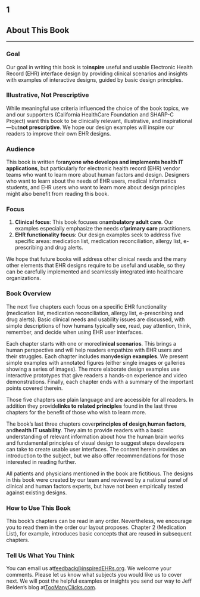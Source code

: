 ## 1

## About This Book

* * *

### Goal

Our goal in writing this book is to**inspire** useful and usable Electronic Health Record (EHR) interface design by providing clinical scenarios and insights with examples of interactive designs, guided by basic design principles.

### Illustrative, Not Prescriptive

While meaningful use criteria influenced the choice of the book topics, we and our supporters (California HealthCare Foundation and SHARP-C Project) want this book to be clinically relevant, illustrative, and inspirational —but**not prescriptive**. We hope our design examples will inspire our readers to improve their own EHR designs.

### Audience

This book is written for**anyone who develops and implements health IT applications**, but particularly for electronic health record (EHR) vendor teams who want to learn more about human factors and design. Designers who want to learn about the needs of EHR users, medical informatics students, and EHR users who want to learn more about design principles might also benefit from reading this book.

### Focus

1.  **Clinical focus**: This book focuses on**ambulatory adult care**. Our examples especially emphasize the needs of**primary care** practitioners.
2.  **EHR functionality focus**: Our design examples seek to address five specific areas: medication list, medication reconciliation, allergy list, e-prescribing and drug alerts.

We hope that future books will address other clinical needs and the many other elements that EHR designs require to be useful and usable, so they can be carefully implemented and seamlessly integrated into healthcare organizations.

### Book Overview

The next five chapters each focus on a specific EHR functionality (medication list, medication reconciliation, allergy list, e-prescribing and drug alerts). Basic clinical needs and usability issues are discussed, with simple descriptions of how humans typically see, read, pay attention, think, remember, and decide when using EHR user interfaces.

Each chapter starts with one or more**clinical scenarios**. This brings a human perspective and will help readers empathize with EHR users and their struggles. Each chapter includes many**design examples**. We present simple examples with annotated figures (either single images or galleries showing a series of images). The more elaborate design examples use interactive prototypes that give readers a hands-on experience and video demonstrations. Finally, each chapter ends with a summary of the important points covered therein.

Those five chapters use plain language and are accessible for all readers. In addition they provide**links to related principles** found in the last three chapters for the benefit of those who wish to learn more.

The book’s last three chapters cover**principles of design**,**human factors**, and**health IT usability**. They aim to provide readers with a basic understanding of relevant information about how the human brain works and fundamental principles of visual design to suggest steps developers can take to create usable user interfaces. The content herein provides an introduction to the subject, but we also offer recommendations for those interested in reading further.

All patients and physicians mentioned in the book are fictitious. The designs in this book were created by our team and reviewed by a national panel of clinical and human factors experts, but have not been empirically tested against existing designs.

### How to Use This Book

This book’s chapters can be read in any order. Nevertheless, we encourage you to read them in the order our layout proposes. Chapter 2 (Medication List), for example, introduces basic concepts that are reused in subsequent chapters.

### Tell Us What You Think

You can email us at[feedback@inspiredEHRs.org](mailto:feedback@inspiredEHRs.org?Subject=EHR%20feedback). We welcome your comments. Please let us know what subjects you would like us to cover next. We will post the helpful examples or insights you send our way to Jeff Belden’s blog at[TooManyClicks.com](http://toomanyclicks.com/).

